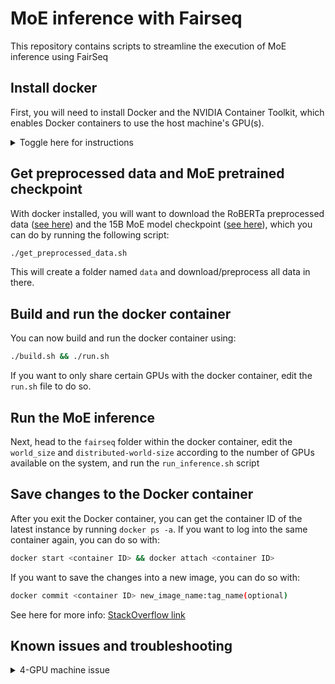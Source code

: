 # MoE inference with Fairseq
This repository contains scripts to streamline the execution of MoE inference using FairSeq

## Install docker
First, you will need to install Docker and the NVIDIA Container Toolkit, which enables Docker containers to use the host machine's GPU(s).

<details>
<summary>Toggle here for instructions</summary>
<br>

```bash
curl -fsSL https://get.docker.com -o get-docker.sh
sudo sh get-docker.sh
```

### Start docker daemon
```bash
sudo service docker start
```

### Install the NVIDIA Container Toolkit
```bash
distribution=$(. /etc/os-release;echo $ID$VERSION_ID) \
      && curl -fsSL https://nvidia.github.io/libnvidia-container/gpgkey | sudo gpg --dearmor -o /usr/share/keyrings/nvidia-container-toolkit-keyring.gpg \
      && curl -s -L https://nvidia.github.io/libnvidia-container/$distribution/libnvidia-container.list | \
            sed 's#deb https://#deb [signed-by=/usr/share/keyrings/nvidia-container-toolkit-keyring.gpg] https://#g' | \
            sudo tee /etc/apt/sources.list.d/nvidia-container-toolkit.list

sudo apt-get update
sudo apt-get install -y nvidia-docker2
sudo systemctl restart docker
```

</details>

## Get preprocessed data and MoE pretrained checkpoint
With docker installed, you will want to download the RoBERTa preprocessed data ([see here](https://github.com/facebookresearch/fairseq/blob/moe/examples/roberta/README.pretraining.md#1-preprocess-the-data)) and the 15B MoE model checkpoint ([see here](https://github.com/facebookresearch/fairseq/tree/main/examples/moe_lm)), which you can do by running the following script:

```bash
./get_preprocessed_data.sh
```

This will create a folder named `data` and download/preprocess all data in there.



## Build and run the docker container

You can now build and run the docker container using:

```bash
./build.sh && ./run.sh
```

If you want to only share certain GPUs with the docker container, edit the `run.sh` file to do so.

## Run the MoE inference
Next, head to the `fairseq` folder within the docker container, edit the `world_size` and `distributed-world-size` according to the number of GPUs available on the system, and run the `run_inference.sh` script 

## Save changes to the Docker container
After you exit the Docker container, you can get the container ID of the latest instance by running `docker ps -a`. If you want to log into the same container again, you can do so with:

```bash
docker start <container ID> && docker attach <container ID>
```

If you want to save the changes into a new image, you can do so with:

```bash
docker commit <container ID> new_image_name:tag_name(optional)
```

See here for more info: [StackOverflow link](https://stackoverflow.com/questions/19585028/i-lose-my-data-when-the-container-exits)

## Known issues and troubleshooting

<details>
<summary>4-GPU machine issue</summary>
<br>

Currently, the scripts above have been tested on two types of machines: a p3.8xlarge EC2 instance with 4 Nvidia V100, and another instance with 8 GPUs. The scripts work well on the 8-GPU machine, whereas the inference gets stuck on the p3 EC2, apparently during the loading of the pretrained model. Here are more details on the issue.

**Behavior:**
The Fairseq script (called by `run_inference.sh`) will run for 1min or so, with several threads reaching high CPU utilization (~100%). You will also see the RAM usage go up progressively, together with the GPU memory usage. At some point, after around ~60-70 GB of RAM have been allocated, all the threads will drop to 0% CPU utilization, and the application will idle indefinitely. GPU memory usage will remain high and constant, with about 1-2GB left on all 4 V100 GPUs, each with a total of 16GB available memory. No additional information will be printed to stdout or stderr.

Stdout tail:
```bash
2022-09-26 16:09:44 | INFO | fairseq.tasks.language_modeling | dictionary: 50264 types
2022-09-26 16:09:44 | INFO | fairseq.checkpoint_utils | load_model_ensemble_and_task is_moe=True
2022-09-26 16:09:56 | INFO | torch.distributed.distributed_c10d | Added key: store_based_barrier_key:3 to store for rank: 0
2022-09-26 16:09:56 | INFO | torch.distributed.distributed_c10d | Rank 0: Completed store-based barrier for key:store_based_barrier_key:3 with 4 nodes.
2022-09-26 16:09:56 | INFO | torch.distributed.distributed_c10d | Added key: store_based_barrier_key:4 to store for rank: 0
2022-09-26 16:09:56 | INFO | torch.distributed.distributed_c10d | Rank 0: Completed store-based barrier for key:store_based_barrier_key:4 with 4 nodes.
2022-09-26 16:09:56 | INFO | torch.distributed.distributed_c10d | Added key: store_based_barrier_key:5 to store for rank: 0
2022-09-26 16:09:56 | INFO | torch.distributed.distributed_c10d | Rank 0: Completed store-based barrier for key:store_based_barrier_key:5 with 4 nodes.
2022-09-26 16:09:56 | INFO | torch.distributed.distributed_c10d | Added key: store_based_barrier_key:6 to store for rank: 0
2022-09-26 16:09:56 | INFO | torch.distributed.distributed_c10d | Rank 0: Completed store-based barrier for key:store_based_barrier_key:6 with 4 nodes.
2022-09-26 16:09:56 | INFO | torch.distributed.distributed_c10d | Added key: store_based_barrier_key:7 to store for rank: 0
2022-09-26 16:09:56 | INFO | torch.distributed.distributed_c10d | Rank 0: Completed store-based barrier for key:store_based_barrier_key:7 with 4 nodes. 
```

Nvidia-smi:
```bash
gabrieleoliaro@ip-172-31-6-160:~/moe_inference$ nvidia-smi
Tue Sep 27 20:26:34 2022       
+-----------------------------------------------------------------------------+
| NVIDIA-SMI 460.91.03    Driver Version: 460.91.03    CUDA Version: 11.2     |
|-------------------------------+----------------------+----------------------+
| GPU  Name        Persistence-M| Bus-Id        Disp.A | Volatile Uncorr. ECC |
| Fan  Temp  Perf  Pwr:Usage/Cap|         Memory-Usage | GPU-Util  Compute M. |
|                               |                      |               MIG M. |
|===============================+======================+======================|
|   0  Tesla V100-SXM2...  Off  | 00000000:00:1B.0 Off |                    0 |
| N/A   37C    P0    50W / 300W |   1392MiB / 16160MiB |      0%      Default |
|                               |                      |                  N/A |
+-------------------------------+----------------------+----------------------+
|   1  Tesla V100-SXM2...  Off  | 00000000:00:1C.0 Off |                    0 |
| N/A   35C    P0    51W / 300W |   1390MiB / 16160MiB |      0%      Default |
|                               |                      |                  N/A |
+-------------------------------+----------------------+----------------------+
|   2  Tesla V100-SXM2...  Off  | 00000000:00:1D.0 Off |                    0 |
| N/A   40C    P0    54W / 300W |   1464MiB / 16160MiB |      0%      Default |
|                               |                      |                  N/A |
+-------------------------------+----------------------+----------------------+
|   3  Tesla V100-SXM2...  Off  | 00000000:00:1E.0 Off |                    0 |
| N/A   38C    P0    53W / 300W |   1464MiB / 16160MiB |      0%      Default |
|                               |                      |                  N/A |
+-------------------------------+----------------------+----------------------+
                                                                               
+-----------------------------------------------------------------------------+
| Processes:                                                                  |
|  GPU   GI   CI        PID   Type   Process name                  GPU Memory |
|        ID   ID                                                   Usage      |
|=============================================================================|
|    0   N/A  N/A   2870431      C   /opt/conda/bin/python            1389MiB |
|    1   N/A  N/A   2870432      C   /opt/conda/bin/python            1387MiB |
|    2   N/A  N/A   2870433      C   /opt/conda/bin/python            1461MiB |
|    3   N/A  N/A   2870434      C   /opt/conda/bin/python            1461MiB |
+-----------------------------------------------------------------------------+
```

If we interrupt the process with Ctrl+C, we get the following Stderr log, indicating that the N worker threads (where N is determined by the world size parameter we set in `run_inference.sh`) are stuck while loading the state dict from the pretrained model (`model.load_state_dict` function). Below, the full stderr and a screenshot focusing on the 4 worker threads.

[error.log](https://github.com/gabrieleoliaro/fairseq_exp/files/9665756/error.log)

![runtime_error](https://user-images.githubusercontent.com/6480808/192799673-e310cfc1-337e-4fda-8abb-98759ade420a.png)


</details>
